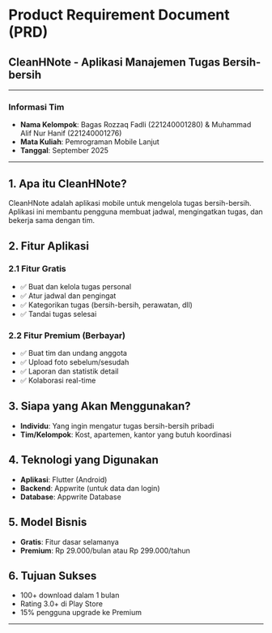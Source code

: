 # Product Requirement Document (PRD)
## CleanHNote - Aplikasi Manajemen Tugas Bersih-bersih

---

### Informasi Tim
- **Nama Kelompok**: Bagas Rozzaq Fadli (221240001280) & Muhammad Alif Nur Hanif (221240001276)
- **Mata Kuliah**: Pemrograman Mobile Lanjut
- **Tanggal**: September 2025

---

## 1. Apa itu CleanHNote?

CleanHNote adalah aplikasi mobile untuk mengelola tugas bersih-bersih. Aplikasi ini membantu pengguna membuat jadwal, mengingatkan tugas, dan bekerja sama dengan tim.

## 2. Fitur Aplikasi

### 2.1 Fitur Gratis
- ✅ Buat dan kelola tugas personal
- ✅ Atur jadwal dan pengingat
- ✅ Kategorikan tugas (bersih-bersih, perawatan, dll)
- ✅ Tandai tugas selesai

### 2.2 Fitur Premium (Berbayar)
- ✅ Buat tim dan undang anggota
- ✅ Upload foto sebelum/sesudah
- ✅ Laporan dan statistik detail
- ✅ Kolaborasi real-time

## 3. Siapa yang Akan Menggunakan?

- **Individu**: Yang ingin mengatur tugas bersih-bersih pribadi
- **Tim/Kelompok**: Kost, apartemen, kantor yang butuh koordinasi

## 4. Teknologi yang Digunakan

- **Aplikasi**: Flutter (Android)
- **Backend**: Appwrite (untuk data dan login)
- **Database**: Appwrite Database

## 5. Model Bisnis

- **Gratis**: Fitur dasar selamanya
- **Premium**: Rp 29.000/bulan atau Rp 299.000/tahun

## 6. Tujuan Sukses

- 100+ download dalam 1 bulan
- Rating 3.0+ di Play Store
- 15% pengguna upgrade ke Premium

---

